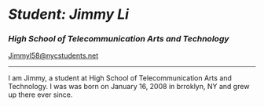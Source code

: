 # _Student: Jimmy Li_
###  _High School of Telecommunication Arts and Technology_
[Jimmyl58@nycstudents.net](gmail.com)

---

I am Jimmy, a student at High School of Telecommunication Arts and Technology. I was was born on January 16, 2008 in brroklyn, NY and grew up there ever since.




